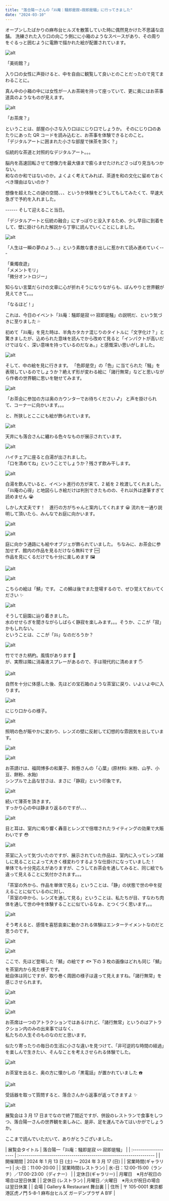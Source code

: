 ```yaml
---
title: "落合陽一さんの「ﾇﾙ庵：騒即是寂∽寂即是騒」に行ってきました"
date: "2024-03-10"
---
```


オープンしたばかりの麻布台ヒルズを散策していた時に偶然見かけた不思議な店舗。
洗練された入り口の向こう側にに小箱のようなスペースがあり、その周りをぐるっと囲むように電飾で描かれた絵が配置されています。

![alt](/images/columns/3/2.webp)

「美術館？」

入り口の女性に声掛けると、中を自由に観覧して良いとのことだったので見てまわることに。

真ん中の小箱の中には女性が一人お茶碗を持って座っていて、更に奥にはお茶事道具のようなものが見えます。

![alt](/images/columns/3/19.webp)

「お茶席？」

ということは、部屋の小さな入り口はにじり口でしょうか。
そのにじり口のあたりにあった QR コードを読み込むと、お茶事を体験できるとのこと。  
「デジタルアートに囲まれた小さな部屋で抹茶を頂く？」

伝統的な茶道と対照的なデジタルアート。。。

脳内を高速回転させて想像力を最大値まで膨らませたけれどさっぱり見当もつかない。  
和なのか和ではないのか。よくよく考えてみれば、茶道を和の文化に留めておくべき理由はないのか？

想像を超えたこの謎の空間、、、というか体験をどうしてもしてみたくて、早速大急ぎで予約を入れました。

------ そして迎えること当日。

「デジタルアートと伝統の融合」にすっぽりと没入するため、少し早目に到着をして、壁に掛けられた解説から丁寧に読んでいくことにしました。

![alt](/images/columns/3/1.webp)

「人生は一瞬の夢のよう、、」という素敵な書き出しに惹かれて読み進めていく---

「乗燭夜遊」  
「メメントモリ」  
「微分オントロジー」

知らない言葉だらけの文章に心が折れそうになりながらも、ぼんやりと世界観が見えてきて。。。

「なるほど！」

これは、今日のイベント「ﾇﾙ庵：騒即是寂 ∽ 寂即是騒」の説明だ、という気づきに至りました 💦

初めて「ﾇﾙ庵」を見た時は、半角カタカナ混じりのタイトルに「文字化け？」と驚きましたが、込められた意味を読んでから改めて見ると「インパクトが高いだけではなく、深い意味を持っているのだなぁ。」と感慨深い思いがしました。

![alt](/images/columns/3/3.webp)

そして、中の絵を見に行きます。 「色即是空」の「色」に当てられた「騒」を表現しているのでしょうか？絶えず形が変わる絵に「諸行無常」などと思いながら作者の世界観に思いを馳せてみます。

![alt](/images/columns/3/6.webp)

「お茶会に参加の方は奥のカウンターでお待ちください ♪」
と声を掛けられて、コーナーに向かいます。。。

と、所狭しとここにも絵が飾られています。

![alt](/images/columns/3/7.webp)

天井にも落合さんに纏わる色々なものが展示されています。

![alt](/images/columns/3/8.webp)

ハイチェアに座ると白湯が出されました。  
「口を清めてね」ということでしょうか？残さず飲み干します。

![alt](/images/columns/3/9.webp)

白湯を飲んでいると、イベント進行の方が来て、2 紙を 2 枚渡してくれました。
「ﾇﾙ庵の心得」と地図らしき絵だけは判別できたものの、それ以外は達筆すぎて読めません 😭

しかし大丈夫です！　進行の方がちゃんと案内してくれます 😀
流れを一通り説明して頂いたら、みんなでお庭に向かいます。

![alt](/images/columns/3/12.webp)

![alt](/images/columns/3/13.webp)

庭に向かう通路にも絵やオブジェが飾られていました。
ちなみに、お茶会に参加せず、館内の作品を見るだけなら無料です 🆓  
作品を見にくるだけでも十分に楽しめます 🖼️

![alt](/images/columns/3/18.webp)

![alt](/images/columns/3/14.webp)

こちらの絵は「鯖」です。
この鯖は後でまた登場するので、ぜひ覚えておいてください ✨

![alt](/images/columns/3/11.webp)

そうして庭園に辿り着きました。  
水のせせらぎを聞きながらしばらく静寂を楽しみます。。。そうか、ここが「寂」かもしれない。  
ということは、ここが「ﾇﾙ」なのだろうか？

![alt](/images/columns/3/15.webp)

竹でできた柄杓。風情があります 🎋  
が、実際は隣に消毒液スプレーがあるので、手は現代的に清めます 🖐️

![alt](/images/columns/3/16.webp)

自然を十分に体感した後、先ほどの宝石箱のような茶室に戻り、いよいよ中に入ります。

![alt](/images/columns/3/19.webp)

にじり口からの様子。

![alt](/images/columns/3/20.webp)

照明の色が賑やかに変わり、レンズの壁に反射して幻想的な雰囲気を出しています。

![alt](/images/columns/3/21.webp)

![alt](/images/columns/3/22.webp)

お茶請けは、福岡博多の和菓子、鈴懸さんの「心葉」(原材料: 米粉、山芋、小豆、餅粉、水飴)  
シンプルで上品な甘さは、まさに「静寂」という印象です。

![alt](/images/columns/3/23.webp)

続いて薄茶を頂きます。  
すっかり心の中は静まり返るのですが、、、

![alt](/images/columns/3/24.webp)

目と耳は、室内に鳴り響く轟音とレンズで倍増されたライティングの効果で大賑わいです 😳

![alt](/images/columns/3/25.webp)

茶室に入って気づいたのですが、展示されていた作品は、室内に入ってレンズ越しに見ることによって大きく様変わりするような仕掛けになっていました！  
単体でも十分見応えがありますが、こうしてお茶会を通してみると、同じ絵でも違って見えることに気付かされます。。。

「茶室の外から、作品を単体で見る」ということは、「静」の状態で世の中を捉えることに似ているのに対し、  
「茶室の中から、レンズを通して見る」ということは、私たちが目、すなわち肉体を通して世の中を体験することに似ているなぁ、とつくづく思います。。。

![alt](/images/columns/3/26.webp)

そう考えると、感情を喜怒哀楽に動かされる体験はエンターテイメントなのだと思うのです。

![alt](/images/columns/3/27.webp)

![alt](/images/columns/3/28.webp)

ここで、先ほど登場した「鯖」の絵です 🐟
下の 3 枚の画像はどれも同じ「鯖」を茶室内から見た様子です。  
絵自体は同じですが、取り巻く周囲の様子は違って見えますね。「諸行無常」を感じさせられます。

![alt](/images/columns/3/29.webp)

![alt](/images/columns/3/30.webp)

![alt](/images/columns/3/31.webp)

お茶席は一つのアトラクションではあるけれど、「諸行無常」というのはアトラクション内のみの出来事ではなく、  
私たちの人生そのものなのだと思います。

似たり寄ったりの毎日の生活に小さな違いを見つけて、「非可逆的な時間の経過」を楽しんで生きたい、そんなことを考えさせられる体験でした。

![alt](/images/columns/3/32.webp)

お茶室を出ると、奥の方に懐かしの「黒電話」が置かれていました ☎️

![alt](/images/columns/3/33.webp)

受話器を取って質問すると、落合さんから返事が返ってきますよ ✨

![alt](/images/columns/3/34.webp)

展覧会は 3 月 17 日までなので終了間近ですが、併設のレストランで食事をしつつ、落合陽一さんの世界観を楽しみに、是非、足を運んでみてはいかがでしょうか。

ここまで読んでいただいて、ありがとうございました。

<div class="table-wrap">
| 展覧会タイトル       | 落合陽一「ﾇﾙ庵：騒即是寂 ∽ 寂即是騒」                                |
| :------------------- | :------------------------------------------------------------------- |
| 開催期間             | 2024 年 1 月 13 日 (土) 〜 2024 年 3 月 17 (日)                      |
| 営業時間(ギャラリー) | 火-日：11:00-20:00                                                   |
| 営業時間(レストラン) | 水-日：12:00-15:00（ランチ）／17:00-23:00（ディナー）                |
| 定休日(ギャラリー)   | 月曜日　※月が祝日の場合は翌日休業                                    |
| 定休日 (レストラン)  | 月曜日／火曜日　※月火が祝日の場合は翌日休業                          |
| 会場                 | Gallery & Restaurant 舞台裏                                          |
| 住所                 | 〒 105-0001 東京都港区虎ノ門 5-8-1 麻布台ヒルズ ガーデンプラザ A B1F |
</div>

